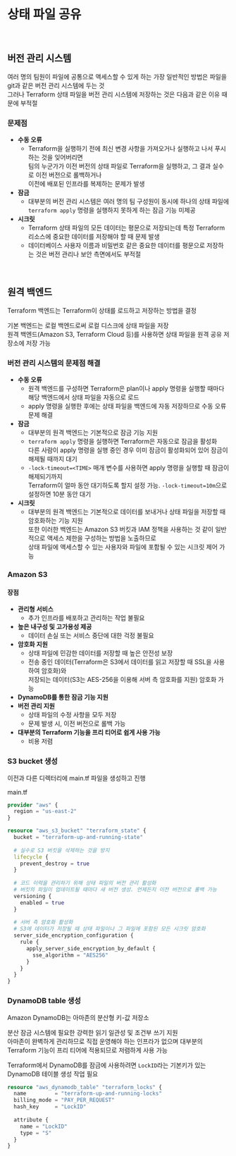 # 상태 파일 공유

<br>

## 버전 관리 시스템
여러 명의 팀원이 파일에 공통으로 액세스할 수 있게 하는 가장 일반적인 방법은 파일을 git과 같은 버전 관리 시스템에 두는 것  
그러나 Terraform 상태 파일을 버전 관리 시스템에 저장하는 것은 다음과 같은 이유 때문에 부적절

### 문제점
- **수동 오류**
  - Terraform을 실행하기 전에 최신 변경 사항을 가져오거나 실행하고 나서 푸시하는 것을 잊어버리면  
    팀의 누군가가 이전 버전의 상태 파일로 Terraform을 실행하고, 그 결과 실수로 이전 버전으로 롤백하거나  
    이전에 배포된 인프라를 복제하는 문제가 발생
- **잠금**
  - 대부분의 버전 관리 시스템은 여러 명의 팀 구성원이 동시에 하나의 상태 파일에 `terraform apply` 명령을 실행하지 못하게 하는 잠금 기능 미제공
- **시크릿**
  - Terraform 상태 파일의 모든 데이터는 평문으로 저장되는데 특정 Terraform 리소스에 중요한 데이터를 저장해야 할 때 문제 발생
  - 데이터베이스 사용자 이름과 비밀번호 같은 중요한 데이터를 평문으로 저장하는 것은 버전 관리나 보안 측면에서도 부적절

<br>

## 원격 백엔드
Terraform 백엔드는 Terraform이 상태를 로드하고 저장하는 방법을 결정

기본 백엔드는 로컬 백엔드로써 로컬 디스크에 상태 파일을 저장  
원격 백엔드(Amazon S3, Terraform Cloud 등)를 사용하면 상태 파일을 원격 공유 저장소에 저장 가능

### 버전 관리 시스템의 문제점 해결
- **수동 오류**
  - 원격 백엔드를 구성하면 Terraform은 plan이나 apply 명령을 실행할 때마다 해당 백엔드에서 상태 파일을 자동으로 로드
  - apply 명령을 실행한 후에는 상태 파일을 백엔드에 자동 저장하므로 수동 오류 문제 해결
- **잠금**
  - 대부분의 원격 백엔드는 기본적으로 잠금 기능 지원
  - `terraform apply` 명령을 실행하면 Terraform은 자동으로 잠금을 활성화  
    다른 사람이 apply 명령을 실행 중인 경우 이미 잠금이 활성화되어 있어 잠금이 해제될 때까지 대기
  - `-lock-timeout=<TIME>` 매개 변수를 사용하면 apply 명령을 실행할 때 잠금이 해제되기까지  
    Terraform이 얼마 동안 대기하도록 할지 설정 가능. `-lock-timeout=10m`으로 설정하면 10분 동안 대기
- **시크릿**
  - 대부분의 원격 백엔드는 기본적으로 데이터를 보내거나 상태 파일을 저장할 때 암호화하는 기능 지원  
    또한 이러한 백엔드는 Amazon S3 버킷과 IAM 정책을 사용하는 것 같이 일반적으로 액세스 제한을 구성하는 방법을 노출하므로  
    상태 파일에 액세스할 수 있는 사용자와 파일에 포함될 수 있는 시크릿 제어 가능

### Amazon S3
#### 장점
- **관리형 서비스**
  - 추가 인프라를 배포하고 관리하는 작업 불필요
- **높은 내구성 및 고가용성 제공**
  - 데이터 손실 또는 서비스 중단에 대한 걱정 불필요
- **암호화 지원**
  - 상태 파일에 민감한 데이터를 저장할 때 높은 안전성 보장
  - 전송 중인 데이터(Terraform은 S3에서 데이터를 읽고 저장할 때 SSL을 사용하여 암호화)와  
    저장되는 데이터(S3는 AES-256을 이용해 서버 측 암호화를 지원) 암호화 가능
- **DynamoDB를 통한 잠금 기능 지원**
- **버전 관리 지원**
  - 상태 파일의 수정 사항을 모두 저장
  - 문제 발생 시, 이전 버전으로 롤백 가능
- **대부분의 Terraform 기능을 프리 티어로 쉽게 사용 가능**
  - 비용 저렴

### S3 bucket 생성
이전과 다른 디렉터리에 main.tf 파일을 생성하고 진행

main.tf
```terraform
provider "aws" {
  region = "us-east-2"
}

resource "aws_s3_bucket" "terraform_state" {
  bucket = "terraform-up-and-running-state"
  
  # 실수로 S3 버킷을 삭제하는 것을 방지
  lifecycle {
    prevent_destroy = true
  }
  
  # 코드 이력을 관리하기 위해 상태 파일의 버전 관리 활성화
  # 버킷의 파일이 업데이트될 때마다 새 버전 생성. 언제든지 이전 버전으로 롤백 가능
  versioning {
    enabled = true
  }
  
  # 서버 측 암호화 활성화
  # S3에 데이터가 저장될 때 상태 파일이나 그 파일에 포함된 모든 시크릿 암호화
  server_side_encryption_configuration {
    rule {
      apply_server_side_encryption_by_default {
        sse_algorithm = "AES256"
      }
    }
  }
}
```

### DynamoDB table 생성
Amazon DynamoDB는 아마존의 분산형 키-값 저장소

분산 잠금 시스템에 필요한 강력한 읽기 일관성 및 조건부 쓰기 지원  
아마존이 완벽하게 관리하므로 직접 운영해야 하는 인프라가 없으며 대부분의 Terraform 기능이 프리 티어에 적용되므로 저렴하게 사용 가능

Terraform에서 DynamoDB를 잠금에 사용하려면 `LockID`라는 기본키가 있는 DynamoDB 테이블 생성 작업 필요

```terraform
resource "aws_dynamodb_table" "terraform_locks" {
  name         = "terraform-up-and-running-locks"
  billing_mode = "PAY_PER_REQUEST"
  hash_key     = "LockID"
  
  attribute {
    name = "LockID"
    type = "S"
  }
}
```
